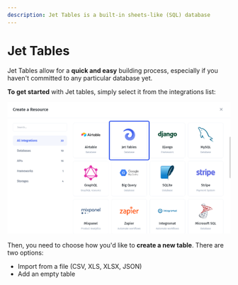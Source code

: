 ```yaml
---
description: Jet Tables is a built-in sheets-like (SQL) database
---
```


# Jet Tables

Jet Tables allow for a **quick and easy** building process, especially if you haven't committed to any particular database yet.

**To get started** with Jet tables, simply select it from the integrations list:

![](../../.gitbook/assets/ftyjy.png)

Then, you need to choose how you'd like to **create a new table**. There are two options:

* Import from a file (CSV, XLS, XLSX, JSON)
* Add an empty table
